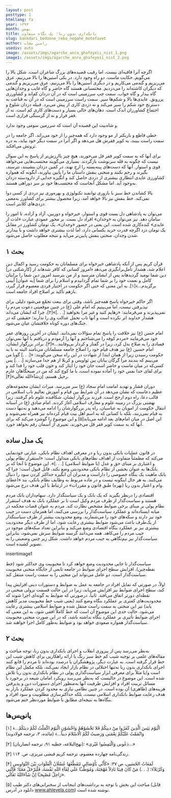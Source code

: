 ```yaml
---
layout: post
posttype: 1
htmllang: fa
year: ۱۳۹۳
month: بهمن
title: بانکداری بدون ربا؛ یک نگاه متفاوت
slug: bankdari_bedoone_reba_negahe_motefavet
author: رامین مجاب
usediv: auto
image: /assets/imgs/agarche_anra_ghafeyeii_nist_1.png
image1: /assets/imgs/agarche_anra_ghafeyeii_nist_2.png
---
```


اگرچه آنرا قافیه‌ای نیست، اما رقیب قصیده‌های بزرگ شاعران است. شکل بالا را می‌گویم. حکایت ماست. دو راه وجود دارد. در یکی آستین‌ها را بالا می‌زنیم، عرق می‌ریزیم و گندمی می‌کاریم و در دیگری آستین‌ها را بالا می‌زنیم، عرق می‌ریزیم و گندمی که دیگران کاشته‌اند را می‌دزدیم. محتسبانی هستند گاه حاضر و گاه غایب و وجدان‌هایی گاه بیدار و گاه خواب. سمت چپ سرزمینی است که در آن دزدان کم‌اند و کشاورزی پررونق. عایدی‌ها بالا و شکم‌ها سیر. سمت راست سرزمینی است که در آن نه قناعت به دسترنج خود شکم را سیر می‌کند و نه دزدی کاری از پیش می‌برد. قبیله دزدان شلوغ و اجتماع کشاورزان اندک است. دهان‌های خالی بسیار و دست‌های کاری کم است. نه از فقر فرار و نه از گرسنگی قراری است.

و شاه‌بیت این قصیده آن است که سرزمین سومی وجود ندارد.

خطی قاطع و باریکتر از مو وجود دارد که همه‌چیز را از خود می‌راند. اگر جامعه را در سمت راست ببیند، به کویر فقرش هل می‌دهد و اگر آنرا در سمت دیگر خود بیابد، به دره ثروتش می‌افکند.

برای آنها که به سمت کویر فقر قل می‌خورند، هیچ چیز باارزش‌تر از پاسخ به این سوال نیست که چگونه به قله سرنوشت بازگردند. بسیاری می‌گویند محتسب‌هایی می‌خواهد قوی و استوار. آنها که دست‌های پینه‌بسته را ارج نهند، در کمین دزدان بنشینند، نترسند، بگیرند و رحم نکنند و منحنی بنفش داستان ما را پایین بیاورند، آنگونه که همواره کشاورزی عایدی انتظاری بیشتری از دزدی حاصل کند و انگیزه جدایی از دارودسته دزدان به‌وجود آید. اما مشکل آنجاست که محتسب‌ها خود بر سر دوراهی هستند.

بالا کشاندن خط سبز با بازوری توانمند تکنولوژی و بهره‌وری نیز دردی از کسی دوا نمی‌کند. خط بنفش نیز بالا خواهد آمد، زیرا محصول بیشتر برای کشاورز به‌معنی دزدی‌های کلانتر است.

می‌توان به پادشاهی دل بست قوی و استوار، خیرخواه و دوربین، آزاد و آزاده، تا امور را سامان دهد. نیز می‌توان به «وجدان» افراد دل بست. بر محور عمودی عبارت «لذت از عایدی» کنده‌کاری شده است. این یعنی در حضور «وجدان»، یک تومان کشاورز در مقابل یک تومان دزد اگرچه قدرت خرید یکسانی دارد، اما لذت بیشتری خواهد داشت و با بیدارتر شدن وجدان، منحنی بنفش پایین‌تر می‌آید و نتیجه مطلوب حاصل می‌شود.

## بحث ۱

قرآن کریم پس از آنکه پادشاهی خیرخواه برای مسلمانان به حکومت رسید و اکمال دین اعلام شد، هشدار تأمل‌برانگیزی می‌دهد ﴿امروز كسانى كه كافر شده‏اند از [كارشكنى در] دین شما نومید گردیده‏اند پس از ایشان مترسید و از من بترسید امروز دین شما را برایتان كامل و نعمت ‏خود را بر شما تمام گردانیدم و اسلام را براى شما [به عنوان] آیینى برگزیدم...﴾[۱]. به این معنی که حتی اگر حکومت در اختیار فردی معصوم قرار گیرد، بازهم تأکید بر اصلاح افراد جامعه است.

اگر حاکم خیرخواه پاسخ همه‌چیز باشد، وقتی برای بیعت تجمّع می‌شود دلیلی برای نپذیرفتن نیست، اما می‌بینیم که امام علی (ع) در چنین موقعیتی دعوت مردم را نمی‌پذیرند و می‌فرمایند: «رهایم كنید و غیر مرا بخواهید [. . .]»[۲]، چرا که ایشان می‌داند هشدار خداوند اثر نکرده است و آنها تاب تحمل عدالت وی را ندارند؛ حقیقتی که در جنگ‌های دوره کوتاه خلافتشان عیان می‌شود.

امام حسن (ع) نیز خلافت را پاسخ تمام سؤالات نمی‌دانند. ایشان در آخرین روزهای عمر خود می‌فرمایند «مردم کوفه را می‌شناختم و آنها را آزمودم و دریافتم با آنها نمی‌توان فسادی را به صلاح بدل کرد، زیرا در گفتار و کردار بی‌وفایند...»[۳]. برادر بزرگوار ایشان، امام حسین (ع) نیز هدف قیام خود را اصلاح جامعه مسلمانان می‌نامند البته نه با به حکومت رسیدن زیرا از همان ابتدا از شهادت در این راه سخن می‌گویند: «[. . .] گویا من‌ می‌بینم‌ كه‌ بندبند مرا گرگان‌ بیابان‌ بین‌ نَواویس‌ و كربلا از هم‌ جدا می‌سازند [. . .] پس‌ كسی‌كه‌ در میان‌ ماست‌ و حاضر است‌ جان‌ خود را ایثار كند و خون‌ قلب خود را فدا كند و برای‌ لقای‌ خدا نفس‌ خود را آماده‌ نموده‌ است‌، با ما كوچ‌ كند كه‌ من‌ در صبحگاهان‌ عازم‌ رحیل‌ هستم‌، إن‌شآءالله‌ تعالَی»[۴].

دوران فشار و تهدید امامت امام سجاد (ع) سر می‌رسد. میراث ایشان مجموعه‌های عظیم دعاست که نشان می‌دهد در آن شرایط بین قیام و آموزش تعالیم ناب اسلامی در قالب دعا، راه  دوم ارجح است. فرزند بزرگوار ایشان، شکافنده علوم نام گرفتند، زیرا نهضتی بزرگ در زمینه علوم و معارف اسلامی آغاز کردند. امام صادق (ع) در آستانه انتقال حکومت از امویان به عباسیان، راه پدر بزرگوارشان را ادامه می‌دهند و نه‌تنها دست به قیام نمی‌زنند، بلکه با کسانی که به اسم اهل بیت قیام کرده‌اند نیز همراه نمی‌شوند و این اصل در میان امام‌های بعد ادامه می‌یابد[۵] و این موضوع را گوشزد می‌کند که برای آنها که به سمت کویر فقر قل می‌خورند، تغییری از آسمان رقم نخواهد خورد.

## یک مدل ساده

در قانون عملیات بانکی بدون ربا و در معرفی اهداف نظام بانکی، عبارتی خودنمایی می‌کند که مطمئناً متفاوت از اهداف نظام‌های بانکی متداول است: «استقرار نظام پولی و اعتباری بر مبنای حق و عدل (با ضوابط اسلامی) [. . .]». این موضوع تا آنجا که بر بانک‌ها به عنوان بخشی از نظام بانکی محدودیتی وضع نکند، قابل قبول است؛ چرا که بانک ماهیت یک بنگاه خصوصی را داراست و مدیران آن انگیزه حداکثر کردن سود را دنبال می‌کنند. به هر حال اینگونه نیست و در ماده مربوط به وظایف نظام بانکی، بند «اعطای وام و اعتبار بدون ربا (بهره) طبق قانون و مقررات» در ارتباط با این هدف درج می‌شود.

اقتصادی را درنظر بگیرید که یک بانک و یک سیاستگذار دارد. سهام‌داران بانک مردم هستند و سیاست‌گذار از طرف مردم وکیل است تا بر عملکرد بانک به هدف استقرار نظام پولی بر مبنای برخی ضوابط مشخص نظارت کند. مردم به عنوان قضات محکمه در میانه ایستاده‌اند و عملکرد سیاست‌گذار را بررسی می‌کنند، اما همزمان دست در جیب خود نیز دارند و سکه‌های خود را می‌شمارند. وضع محدودیت بیشتر از طرف سیاستگذار از یک‌طرف باعث می‌شود ضوابط بیشتری رعایت شود، اما از طرف دیگر محدودیت بیشتری نیز بر عملکرد بنگاه اقتصادی وضع می‌کند و بنابراین تعداد سکه‌های موجود در جیب مردم را می‌کاهد. همه می‌دانند گرسنه ضوابط سرش نمی‌شود، بنابراین سیاست‌گذار نیز نیم‌نگاهی به جیب مردم خواهد داشت. شکل زیر چنین وضعیتی را به تصویر کشیده است.

insertimage1

سیاست‌گذار تا جایی محدودیت وضع خواهد کرد تا محبوبیت وی حداکثر شود (خط نقطه‌چین). افزایش سطح اجرای ضوابط در جامعه تابعی از جایگاه منحنی محبوبیت سیاست‌گذار است. دو عامل می‌تواند این منحنی را به سمت راست منتقل کند.

اولاً، در صورتی که تمایل افراد در جامعه به عمل به ضوابط و دستورات دینی افزایش پیدا کند، سطح اجرای ضوابط نیز افزایش می‌یابد، زیرا در این حالت قسمت نزولی منحنی در نقطه‌ای دورتر اتفاق می‌افتد. ثانیاً، درصورتی که ضوابط به گونه‌ای اجرا شوند که محدودیت‌های کمتری بر عملکرد بنگاه وضع کنند (یعنی شیب خط محبوبیت مدیر کاهش یابد) نیز این منحنی به سمت راست منتقل شده و ضوابط اسلامی بیشتری رعایت می‌شود. حالت حدی این موضوع آن است که خط کاملاً افقی شود، به این معنی که اجرای ضوابط تأثیری بر عملکرد بنگاه نداشته باشد، که در این صورت منحنی محبوبیت سیاست‌گذار همواره صعودی خواهد بود و ضوابط به‌طور کامل اجرا خواهند شد.

## بحث ۲

به‌نظر می‌رسد پس از پیروزی انقلاب و اجرای بانکداری بدون ربا، توجه مباحث و مقاله‌های علمی بر توجیه شیب کم خط سبز رنگ یا ارائه راهکاریی برای کاهش شیب این خط قرار گرفته است. به عبارت دیگر، پژوهشگران یا درصدد بوده‌اند تا مردم را قانع کنند اجرای بانکداری بدون ربا نه‌تنها اختلالی در نظام بازار ایجاد نمی‌کند، بلکه مکمل این نظام است و/یا مثلاً برای معرفی ابزار سیاست‌گذاری پولی در نظام بانکداری بدون ربا تلاش شده است. این موضوع در حالیست که به‌نظر می‌رسد رویکرد امامان شیعه در برخورد با مسائل تربیت افراد و افزایش ظرفیت آنها به‌منظور اجرای دستورات دین و پذیرفتن هزینه‌های (ظاهری) آن بوده است. در چنین نظامی نیازی به محدود کردن عملکرد بازار به هدف رعایت ضوابط بانکداری اسلامی نیست، بلکه حداکثرسازی مطلوبیت و سود افراد و بنگاه‌ها به نتیجه‌ای مطابق با ضوابط موردنظر ختم می‌شود.

## پانویس‌ها

[۱] ﴿...الْيَوْمَ يَئِسَ الَّذِينَ كَفَرُوا مِنْ دينِكُمْ فَلا تَخْشَوْهُمْ وَاخْشَوْنِ الْيَوْمَ اكْمَلْتُ لَكُمْ دينَكُمْ وَاتْمَمْتُ عَلَيْكُمْ نِعْمَتى وَرَضيتُ لَكُمُ الْاسْلامَ ديناً...﴾ (مائده، ۳، ترجمه فولادوند)

[۲] (نهج‌البلاغه، خطبه ۹۱، ترجمه انصاریان): «دَعُونى وَالْتَمِسُوا غَيْرى...»

[۳] زندگی‌نامه چهارده معصوم، ترجمه کریم فیضی تبریزی، ص. ۱۱۴.

[۴] لَمَعَاتُ الحُسَین، ص ۳۷: «كَأَنِّي‌ بَأَوْصَالِي‌ تَتَقَطَّعُهَا عُسْلَانُ الْفَلَوَاتِ بَيْنَ النَّوَاوِيسِ وَكَرْبَلآءَ؛ (. . .) مَنْ كَانَ فِينَا بَاذِلاً مُهْجَتَهُ، وَمُوَطِّنـًا عَلَي‌ لِقَآءِ اللَهِ نَفْسَهُ، فَلْيَرْحَلْ مَعَنَا؛ فَإِنَّنِي‌ رَاحِلٌ مُصْبِحـًا إنْ شَآءَاللَهُ تَعَالَي».

[۵]  مباحث این بخش با توجه به برداشت‌های اینجانب از سخنرانی‌های دکتر طیب (قابل دانلود در آدرس www.ahlevela.com) نوشته شده است.